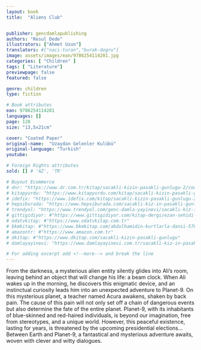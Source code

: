 ```yaml
---
layout: book
title:  "Aliens Club"


publisher: gencdamlapublishing
authors: "Resul Dede"
illustrators: ["Ahmet Uzun"]
translators: #["naci-turan","burak-dogru"]
image: assets/images/ean/9786254114281.jpg
categories: [ "Children" ]
tags: [ "Literature"]
previewpage: false
featured: false

genre: children
type: fiction

# Book attributes
ean: 9786254114281
languages: []
page: 128
size: "13,5x21cm"

cover: "Coated Paper"
original-name:  "Uzaydan Gelenler Kulübü"
original-language: "Turkish"
youtube:

# Foreign Rights attributes
sold: [] # 'AZ', 'TR'

# Buyout Ecommerce
# dnr: "https://www.dr.com.tr/kitap/sacakli-kizin-pasakli-gunlugu-2/cocuk-ve-genclik/genclik-10-yas/roman-oyku/urunno=0001893059001"
# kitapyurdu: "https://www.kitapyurdu.com/kitap/sacakli-kizin-pasakli-gunlugu-2-/560122.html&filter_name=Sa%C3%A7akl%C4%B1+K%C4%B1z%27%C4%B1n+Pasakl%C4%B1+G%C3%BCnl%C3%BC%C4%9F%C3%BC+2"
# idefix: "https://www.idefix.com/kitap/sacakli-kizin-pasakli-gunlugu-2/cocuk-ve-genclik/genclik-10-yas/roman-oyku/urunno=0001893059001"
# hepsiburada: "https://www.hepsiburada.com/sacakli-kiz-in-pasakli-gunlugu-2-damla-yayinevi-p-HBV000012ER86"
# trendyol: "https://www.trendyol.com/genc-damla-yayinevi/sacakli-kiz-in-pasakli-gunlugu-2-p-54825777"
# gittigidiyor: #"https://www.gittigidiyor.com/kitap-dergi/ezan-sehidi-adnan-menderes_pdp_732728793"
# odatvkitap: #"https://www.odatvkitap.com.tr"
# bkmkitap: #"https://www.bkmkitap.com/abdulhamidin-kurtlarla-dansi-578226"
# amazontr: #"https://www.amazon.com.tr"
# dkitap: #"https://www.dkitap.com/sacakli-kizin-pasakli-gunlugu"
# damlayayinevi: "https://www.damlayayinevi.com.tr/sacakli-kiz-in-pasakli-gunlugu-2-bu-iste-bi-terslik-var"

# For adding excerpt add <!--more--> and break the line
---
```

From the darkness, a mysterious alien entity
silently glides into Ali’s room, leaving behind an
object that will change his life: a beam clock.
When Ali wakes up in the morning, he discovers this enigmatic device, and an instinctual
curiosity leads him into an unexpected adventure to Planet-9. On this mysterious planet, a
teacher named Acura awakens, shaken by back
pain. The cause of this pain will not only set off
a chain of dangerous events but also determine
the fate of the entire planet.
Planet-9, with its inhabitants of blue-skinned and
red-haired individuals, is beyond our imagination, free from stereotypes, and a unique world.
However, this peaceful existence, lasting for
years, is threatened by the upcoming presidential elections...
Between Earth and Planet-9, a fantastical and
mysterious adventure awaits, woven with clever
and witty dialogues.
<!--more--> 

